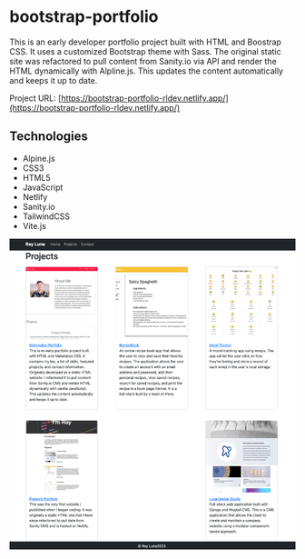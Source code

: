 # bootstrap-portfolio

This is an early developer portfolio project built with HTML and Boostrap CSS. It uses a customized Bootstrap theme with Sass. The original static site was refactored to pull content from Sanity.io via API and render the HTML dynamically with Alpline.js. This updates the content automatically and keeps it up to date.

Project URL: [https://bootstrap-portfolio-rldev.netlify.app/](https://bootstrap-portfolio-rldev.netlify.app/)

## Technologies

- Alpine.js
- CSS3
- HTML5
- JavaScript
- Netlify
- Sanity.io
- TailwindCSS
- Vite.js

![Screenshot](./assets/img/bootstrap-portfolio.png)